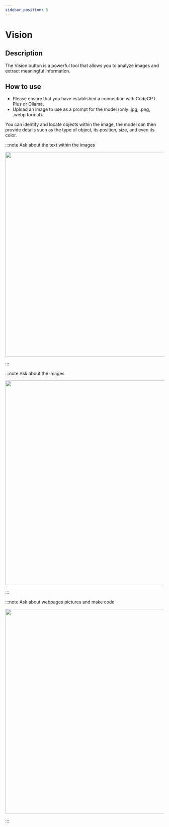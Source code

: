 ```yaml
---
sidebar_position: 5
---
```



# Vision
## Description

The Vision button is a powerful tool that allows you to analyze images and extract meaningful information. 

## How to use

- Please ensure that you have established a connection with CodeGPT Plus or Ollama.
- Upload an image to use as a prompt for the model (only .jpg, .png, .webp format).

You can identify and locate objects within the image, the model can then provide details such as the type of object, its position, size, and even its color.

:::note Ask about the text within the images
<p align="center">
  <img width="800" height="650" src="https://github.com/davila7/code-gpt-docs/assets/37567214/4e25714b-14cc-46b8-ae4c-d7d44dfb2bf2" />
</p>
:::


:::note Ask about the images
<p align="center">
  <img width="800" height="650" src="https://github.com/davila7/code-gpt-docs/assets/37567214/47564917-8330-475c-8762-8820d13e9dfe" />
</p>
:::

:::note Ask about webpages pictures and make code
<p align="center">
  <img width="800" height="650" src="https://github.com/davila7/code-gpt-docs/assets/37567214/147d3cbc-5fda-4262-a9f1-e437f43129f8" />
</p>
:::


